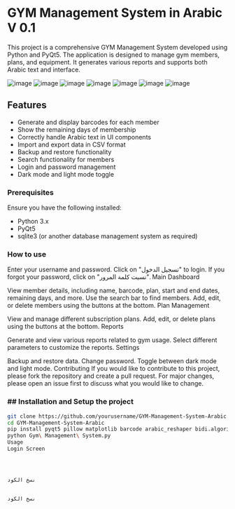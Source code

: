 # GYM Management System in Arabic V 0.1

This project is a comprehensive GYM Management System developed using Python and PyQt5. The application is designed to manage gym members, plans, and equipment. It generates various reports and supports both Arabic text and interface.


![image](https://github.com/user-attachments/assets/faa984c2-7a17-41a8-8491-1229afbe9c52)
![image](https://github.com/user-attachments/assets/e6c7e7b5-3be6-4788-a5aa-1eea51f7b38f)
![image](https://github.com/user-attachments/assets/486c9dc8-a06c-46bf-ac63-9be345c08b88)
![image](https://github.com/user-attachments/assets/cda8b4fb-88b2-4503-810a-a963a2601fc8)
![image](https://github.com/user-attachments/assets/35453ae8-b86e-4ff3-90af-a9266fd92c4b)
![image](https://github.com/user-attachments/assets/8e8dd638-ab3f-48e9-9285-634da4d95ff3)
![image](https://github.com/user-attachments/assets/8d2199ba-ba32-46b5-8def-f50bad65c8e7)




## Features

- Generate and display barcodes for each member
- Show the remaining days of membership
- Correctly handle Arabic text in UI components
- Import and export data in CSV format
- Backup and restore functionality
- Search functionality for members
- Login and password management
- Dark mode and light mode toggle


### Prerequisites

Ensure you have the following installed:
- Python 3.x
- PyQt5
- sqlite3 (or another database management system as required)

### How to use



Enter your username and password.
Click on "تسجيل الدخول" to login.
If you forgot your password, click on "نسيت كلمة المرور".
Main Dashboard

View member details, including name, barcode, plan, start and end dates, remaining days, and more.
Use the search bar to find members.
Add, edit, or delete members using the buttons at the bottom.
Plan Management

View and manage different subscription plans.
Add, edit, or delete plans using the buttons at the bottom.
Reports

Generate and view various reports related to gym usage.
Select different parameters to customize the reports.
Settings

Backup and restore data.
Change password.
Toggle between dark mode and light mode.
Contributing
If you would like to contribute to this project, please fork the repository and create a pull request. For major changes, please open an issue first to discuss what you would like to change.


### ## Installation and Setup the project

```bash
git clone https://github.com/yourusername/GYM-Management-System-Arabic.git
cd GYM-Management-System-Arabic
pip install pyqt5 pillow matplotlib barcode arabic_reshaper bidi.algorithm
python Gym\ Management\ System.py
Usage
Login Screen




نسخ الكود


نسخ الكود


